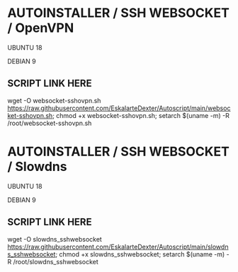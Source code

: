 # AUTOINSTALLER / SSH WEBSOCKET / OpenVPN
 
UBUNTU 18

DEBIAN 9

## SCRIPT LINK HERE

wget -O websocket-sshovpn.sh https://raw.githubusercontent.com/EskalarteDexter/Autoscript/main/websocket-sshovpn.sh; chmod +x websocket-sshovpn.sh; setarch $(uname -m) -R /root/websocket-sshovpn.sh



# AUTOINSTALLER / SSH WEBSOCKET / Slowdns
 
UBUNTU 18

DEBIAN 9

## SCRIPT LINK HERE

wget -O slowdns_sshwebsocket https://raw.githubusercontent.com/EskalarteDexter/Autoscript/main/slowdns_sshwebsocket; chmod +x slowdns_sshwebsocket; setarch $(uname -m) -R /root/slowdns_sshwebsocket





